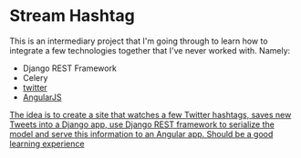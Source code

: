 <h1>Stream Hashtag</h1>

<p>This is an intermediary project that I'm going through to learn how to integrate a few technologies together
that I've never worked with. Namely:</p>

<ul>
  <li>Django REST Framework</li>
  <li>Celery</li>
  <li><a href="https://github.com/sixohsix/twitter">twitter</li>
  <li>AngularJS</li>
</ul>

<p>The idea is to create a site that watches a few Twitter hashtags, saves new Tweets into a Django app,
use Django REST framework to serialize the model and serve this information to an Angular app. Should be
a good learning experience</p>
